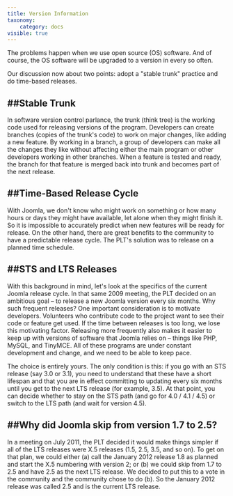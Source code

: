 ```yaml
---
title: Version Information 
taxonomy:
    category: docs
visible: true
---
```


The problems happen when we use open source (OS) software. And of course, the OS software will be upgraded to a version in every so often.

Our discussion now about two points: adopt a "stable trunk" practice and do time-based releases.



##Stable Trunk
----------

In software version control parlance, the trunk (think tree) is the working code used for releasing versions of the program. Developers can create branches (copies of the trunk's code) to work on major changes, like adding a new feature. By working in a branch, a group of developers can make all the changes they like without affecting either the main program or other developers working in other branches. When a feature is tested and ready, the branch for that feature is merged back into trunk and becomes part of the next release.

##Time-Based Release Cycle
----------

With Joomla, we don't know who might work on something or how many hours or days they might have available, let alone when they might finish it. So it is impossible to accurately predict when new features will be ready for release. On the other hand, there are great benefits to the community to have a predictable release cycle. The PLT's solution was to release on a planned time schedule.


##STS and LTS Releases
----------

With this background in mind, let's look at the specifics of the current Joomla release cycle. In that same 2009 meeting, the PLT decided on an ambitious goal – to release a new Joomla version every six months. Why such frequent releases? One important consideration is to motivate developers. Volunteers who contribute code to the project want to see their code or feature get used. If the time between releases is too long, we lose this motivating factor. Releasing more frequently also makes it easier to keep up with versions of software that Joomla relies on – things like PHP, MySQL, and TinyMCE. All of these programs are under constant development and change, and we need to be able to keep pace.

The choice is entirely yours. The only condition is this: if you go with an STS release (say 3.0 or 3.1), you need to understand that these have a short lifespan and that you are in effect committing to updating every six months until you get to the next LTS release (for example, 3.5). At that point, you can decide whether to stay on the STS path (and go for 4.0 / 4.1 / 4.5) or switch to the LTS path (and wait for version 4.5).

##Why did Joomla skip from version 1.7 to 2.5?
----------

In a meeting on July 2011, the PLT decided it would make things simpler if all of the LTS releases were X.5 releases (1.5, 2.5, 3.5, and so on). To get on that plan, we could either (a) call the January 2012 release 1.8 as planned and start the X.5 numbering with version 2; or (b) we could skip from 1.7 to 2.5 and have 2.5 as the next LTS release. We decided to put this to a vote in the community and the community chose to do (b). So the January 2012 release was called 2.5 and is the current LTS release.